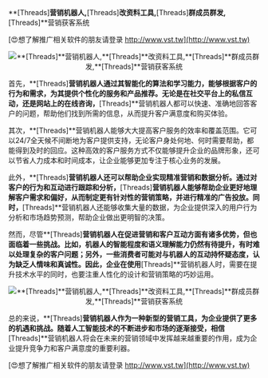 **[Threads]**营销机器人,**[Threads]**改资料工具,**[Threads]**群成员群发,**[Threads]**营销获客系统

[😍想了解推广相关软件的朋友请登录 http://www.vst.tw](http://www.vst.tw)

 <center><img src="https://vst.tw/MP4/tuiguang/png/5.png" alt="**[Threads]**营销机器人,**[Threads]**改资料工具,**[Threads]**群成员群发,**[Threads]**营销获客系统"></center>

首先，**[Threads]**营销机器人通过其智能化的算法和学习能力，能够根据客户的行为和需求，为其提供个性化的服务和产品推荐。无论是在社交平台上的私信互动，还是网站上的在线咨询，**[Threads]**营销机器人都可以快速、准确地回答客户的问题，帮助他们找到所需的信息，从而提升客户满意度和购买体验。

其次，**[Threads]**营销机器人能够大大提高客户服务的效率和覆盖范围。它可以24/7全天候不间断地为客户提供支持，无论客户身处何地、何时需要帮助，都能得到及时的回应。这种高效的客户服务方式不仅能够提升企业的品牌形象，还可以节省人力成本和时间成本，让企业能够更加专注于核心业务的发展。

此外，**[Threads]**营销机器人还可以帮助企业实现精准营销和数据分析。通过对客户的行为和互动进行跟踪和分析，**[Threads]**营销机器人能够帮助企业更好地理解客户需求和偏好，从而制定更有针对性的营销策略，并进行精准的广告投放。同时，**[Threads]**营销机器人还能够收集大量的数据，为企业提供深入的用户行为分析和市场趋势预测，帮助企业做出更明智的决策。

然而，尽管**[Threads]**营销机器人在促进营销和客户互动方面有诸多优势，但也面临着一些挑战。比如，机器人的智能程度和语义理解能力仍然有待提升，有时难以处理复杂的客户问题；另外，一些消费者可能对与机器人的互动持怀疑态度，认为缺乏人情味和真诚性。因此，企业在使用**[Threads]**营销机器人时，需要在提升技术水平的同时，也要注重人性化的设计和营销策略的巧妙运用。

 <center><img src="https://vst.tw/MP4/tuiguang/png/8.png" alt="**[Threads]**营销机器人,**[Threads]**改资料工具,**[Threads]**群成员群发,**[Threads]**营销获客系统"></center>

总的来说，**[Threads]**营销机器人作为一种新型的营销工具，为企业提供了更多的机遇和挑战。随着人工智能技术的不断进步和市场的逐渐接受，相信**[Threads]**营销机器人将会在未来的营销领域中发挥越来越重要的作用，成为企业提升竞争力和客户满意度的重要利器。

[😍想了解推广相关软件的朋友请登录 http://www.vst.tw](http://www.vst.tw)



